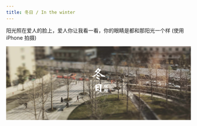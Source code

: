 ```yaml
---
title: 冬日 / In the winter
---
```


阳光照在爱人的脸上，爱人你让我看一看，你的眼睛是都和那阳光一个样
(使用 iPhone 拍摄)

![](./_image/2016-10-18-18-47-05.jpg)


